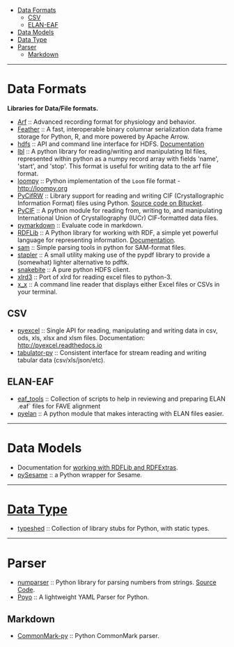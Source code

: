 + [Data Formats](#data-formats)
    + [CSV](#csv)
    + [ELAN-EAF](#elan-eaf)
+ [Data Models](#data-models)
+ [Data Type](#data-type)
+ [Parser](#parser)
    + [Markdown](#markdown)

----

# Data Formats
**Libraries for Data/File formats.**
+ [Arf](https://github.com/melizalab/arf) :: Advanced recording format for physiology and behavior.
+ [Feather](https://github.com/wesm/feather) :: A fast, interoperable binary columnar serialization data frame storage for Python, R, and more powered by Apache Arrow.
+ [hdfs](https://github.com/mtth/hdfs) :: API and command line interface for HDFS. [Documentation](http://hdfscli.readthedocs.org)
+ [lbl](https://github.com/kylerbrown/lbl) :: A python library for reading/writing and manipulating lbl files, represented within python as a numpy record array with fields 'name', 'start', and 'stop'. This format is useful for writing data to the arf file format.
+ [loompy](https://github.com/linnarsson-lab/loompy) ::  Python implementation of the `Loom` file format - http://loompy.org
+ [PyCifRW](https://pypi.python.org/pypi/PyCifRW/3.6.2) :: Library support for reading and writing CIF (Crystallographic Information Format) files using Python. [Source code on Bitucket](https://bitbucket.org/jamesrhester/pycifrw/).
+ [PyCIF](https://github.com/quantumjockey/pycif) :: A python module for reading from, writing to, and manipulating International Union of Crystallography (IUCr) CIF-formatted data files.
+ [pymarkdown](https://github.com/mrocklin/pymarkdown) :: Evaluate code in markdown.
+ [RDFLib](https://github.com/RDFLib/rdflib/) :: A Python library for working with RDF, a simple yet powerful language for representing information. [Documentation](https://rdflib.readthedocs.org/).
+ [sam](https://github.com/smdabdoub/sam) :: Simple parsing tools in python for SAM-format files.
+ [stapler](https://github.com/hellerbarde/stapler) :: A small utility making use of the pypdf library to provide a (somewhat) lighter alternative to pdftk. 
+ [snakebite](https://github.com/spotify/snakebite) :: A pure python HDFS client.
+ [xlrd3](https://github.com/joidegn/xlrd3) :: Port of xlrd for reading excel files to python-3. 
+ [x_x](https://github.com/krockode/x_x) :: A command line reader that displays either Excel files or CSVs in your terminal.

## CSV
+ [pyexcel](https://github.com/pyexcel/pyexcel) :: Single API for reading, manipulating and writing data in csv, ods, xls, xlsx and xlsm files. Documentation:  http://pyexcel.readthedocs.io
+ [tabulator-py](https://github.com/frictionlessdata/tabulator-py) :: Consistent interface for stream reading and writing tabular data (csv/xls/json/etc). 

## ELAN-EAF
+ [eaf_tools](https://github.com/LongSeanSilvr/eaf_tools) :: Collection of scripts to help in reviewing and preparing ELAN .eaf` files for FAVE alignment
+ [pyelan](https://github.com/jonkeane/pyelan) :: A python module that makes interacting with ELAN files easier.

----

# Data Models
+ Documentation for [working with RDFLib and RDFExtras](http://rdfextras.readthedocs.org/en/latest/working_with.html).
+ [pySesame](http://pysesame.projects.semwebcentral.org) :: a Python wrapper for Sesame.

----

# [Data Type](http://en.wikipedia.org/wiki/Data_type)
+ [typeshed](https://github.com/python/typeshed) :: Collection of library stubs for Python, with static types.

----

# Parser
+ [numparser](https://pypi.python.org/pypi/numparser) :: Python library for parsing numbers from strings. [Source Code](https://github.com/sadovnychyi/numparser).
+ [Poyo](https://github.com/hackebrot/poyo) :: A lightweight YAML Parser for Python.

## Markdown
+ [CommonMark-py](https://github.com/rtfd/CommonMark-py) :: Python CommonMark parser. 
